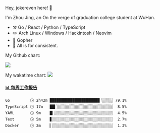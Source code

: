 Hey, jokereven here! 👋

I'm Zhou Jing, an On the verge of graduation college student at WuHan.

-   :hammer_and_pick: Go / React / Python / TypeScript
-   :pencil2: Arch Linux / Windows / Hackintosh / Neovim
-   :seedling: Gopher
-   :thought_balloon: All is for consistent.

My Github chart:

![](https://ghchart.rshah.org/JonnieWayy)

My wakatime chart:
![](https://wakatime.com/share/@jokereven/1679dc82-4bf9-4b63-9203-390d608503de.png)

<!-- waka-box start -->
#### <a href="https://gist.github.com/9f8118785e2d128d746db5f61b0e0a2a" target="_blank">📊 每周工作报告</a>
```text
Go         🕓 2h42m ██████████████████████▏░░░░░ 79.1%
TypeScript 🕓 17m   ██▍░░░░░░░░░░░░░░░░░░░░░░░░░  8.5%
YAML       🕓 9m    █▎░░░░░░░░░░░░░░░░░░░░░░░░░░  4.5%
Text       🕓 5m    ▊░░░░░░░░░░░░░░░░░░░░░░░░░░░  2.7%
Docker     🕓 2m    ▎░░░░░░░░░░░░░░░░░░░░░░░░░░░  1.3%
```
<!-- Powered by https://github.com/journey-ad/waka-box-go . -->
<!-- waka-box end -->
